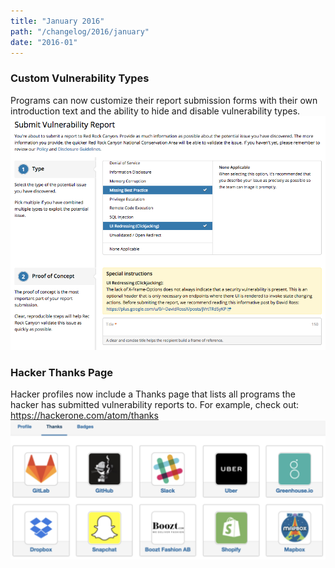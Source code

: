 ```yaml
---
title: "January 2016"
path: "/changelog/2016/january"
date: "2016-01"
---
```


### Custom Vulnerability Types
Programs can now customize their report submission forms with their own introduction text and the ability to hide and disable vulnerability types.
![jan_2016_custom_vuln](./images/jan_2016_custom_vuln_types.png)

### Hacker Thanks Page
Hacker profiles now include a Thanks page that lists all programs the hacker has submitted vulnerability reports to. For example, check out: https://hackerone.com/atom/thanks
![jan_2016_hacker_thanks](./images/jan_2016_hacker_thanks.png)
